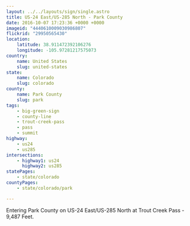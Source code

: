 ```yaml
---
layout: ../../layouts/sign/single.astro
title: US-24 East/US-285 North - Park County
date: 2016-10-07 17:23:36 +0000 +0000
imageid: "4440610009030986807"
flickrid: "29950565430"
location:
    latitude: 38.911472392106276
    longitude: -105.97281217575073
country:
    name: United States
    slug: united-states
state:
    name: Colorado
    slug: colorado
county:
    name: Park County
    slug: park
tags:
    - big-green-sign
    - county-line
    - trout-creek-pass
    - pass
    - summit
highway:
    - us24
    - us285
intersections:
    - highway1: us24
      highway2: us285
statePages:
    - state/colorado
countyPages:
    - state/colorado/park

---
```

Entering Park County on US-24 East/US-285 North at Trout Creek Pass - 9,487 Feet.